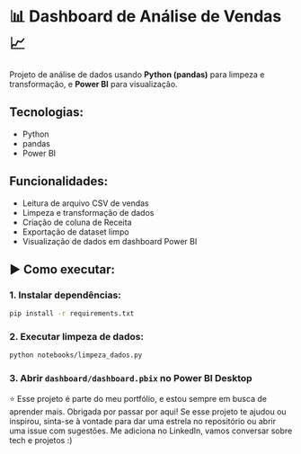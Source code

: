 # 📊 Dashboard de Análise de Vendas 📈

Projeto de análise de dados usando **Python (pandas)** para limpeza e transformação, e **Power BI** para visualização.

## Tecnologias:
- Python
- pandas
- Power BI

## Funcionalidades:
- Leitura de arquivo CSV de vendas
- Limpeza e transformação de dados
- Criação de coluna de Receita
- Exportação de dataset limpo
- Visualização de dados em dashboard Power BI

## ▶️ Como executar:

### 1. Instalar dependências:
```bash
pip install -r requirements.txt
```

### 2. Executar limpeza de dados:
```bash
python notebooks/limpeza_dados.py
```

### 3. Abrir `dashboard/dashboard.pbix` no Power BI Desktop

⭐ Esse projeto é parte do meu portfólio, e estou sempre em busca de aprender mais. Obrigada por passar por aqui! Se esse projeto te ajudou ou inspirou, sinta-se à vontade para dar uma estrela no repositório ou abrir uma issue com sugestões. Me adiciona no LinkedIn, vamos conversar sobre tech e projetos :)
